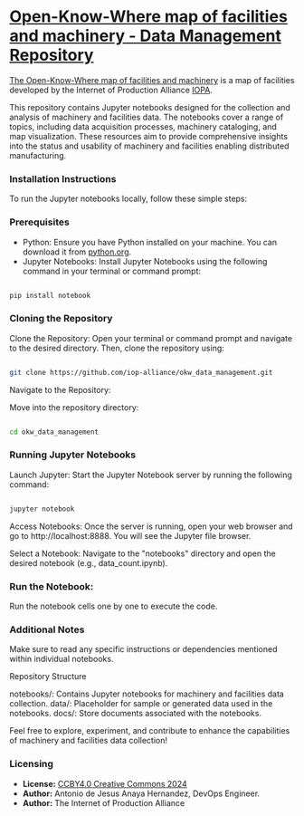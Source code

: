 # [Open-Know-Where map of facilities and machinery - Data Management Repository](https://map.internetofproduction.org/)

[The Open-Know-Where map of facilities and machinery](https://map.internetofproduction.org/) is a map of facilities developed by the Internet of Production Alliance [IOPA](http://internetofproduction.org/).

This repository contains Jupyter notebooks designed for the collection and analysis of machinery and facilities data. The notebooks cover a range of topics, including data acquisition processes, machinery cataloging, and map visualization. These resources aim to provide comprehensive insights into the status and usability of machinery and facilities enabling distributed manufacturing.

### Installation Instructions

To run the Jupyter notebooks locally, follow these simple steps:

### Prerequisites

- Python: Ensure you have Python installed on your machine. You can download it from [python.org](https://www.python.org/downloads/).
- Jupyter Notebooks: Install Jupyter Notebooks using the following command in your terminal or command prompt:

```bash

pip install notebook
```

### Cloning the Repository

Clone the Repository:
Open your terminal or command prompt and navigate to the desired directory. Then, clone the repository using:

```bash

git clone https://github.com/iop-alliance/okw_data_management.git
```

Navigate to the Repository:

Move into the repository directory:

```bash

cd okw_data_management
```

### Running Jupyter Notebooks

Launch Jupyter:
Start the Jupyter Notebook server by running the following command:

```bash

jupyter notebook
```

Access Notebooks:
Once the server is running, open your web browser and go to http://localhost:8888. You will see the Jupyter file browser.

Select a Notebook:
Navigate to the "notebooks" directory and open the desired notebook (e.g., data_count.ipynb).

### Run the Notebook:
Run the notebook cells one by one to execute the code.

### Additional Notes

Make sure to read any specific instructions or dependencies mentioned within individual notebooks.

Repository Structure

notebooks/: Contains Jupyter notebooks for machinery and facilities data collection.
data/: Placeholder for sample or generated data used in the notebooks.
docs/: Store documents associated with the notebooks.

Feel free to explore, experiment, and contribute to enhance the capabilities of machinery and facilities data collection!

### Licensing

- **License:** [CCBY4.0 Creative Commons 2024](https://creativecommons.org/licenses/by/4.0/)
- **Author:** Antonio de Jesus Anaya Hernandez, DevOps Engineer.
- **Author:** The Internet of Production Alliance
